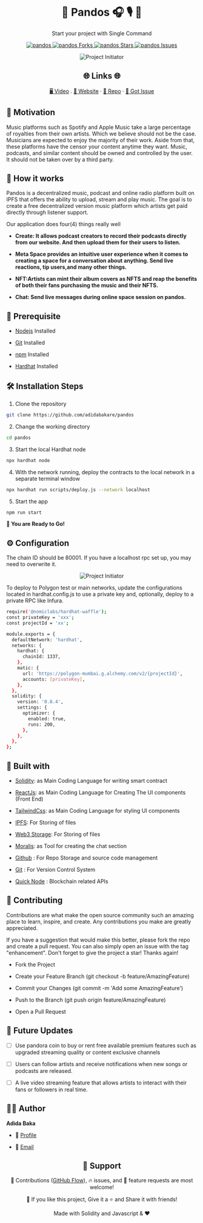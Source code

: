 <p align="center">

</p>
<h1 align="center">🌟 Pandos 🎧 🎙️ 🌟</h1>
<p align="center">Start your project with Single Command</p>

<p align="center">
<a href="https://github.com/adidabakare/pandos/blob/master/LICENSE" title="License">
<img src="https://img.shields.io/github/license/adidabakare/pandos" alt="pandos"/>
</a>
<a href="https://github.com/adidabakare/pandos/fork" title="Forks">
<img src="https://img.shields.io/github/forks/adidabakare/pandos" alt="pandos Forks"/>
</a>
<a href="https://github.com/adidabakare/pandos" title="Stars">
<img src="https://img.shields.io/github/stars/adidabakare/pandos" alt="pandos Stars"/>
</a>
<a href="https://img.shields.io/github/stars/adidabakare/pandos/issues" title="Issues">
<img src="  https://img.shields.io/github/issues/adidabakare/pandos" alt="pandos Issues"/>
</a>

</a>
</p>

<p align="center" title="Project Initiator"><img src="./src/assets/img/pandos.png" alt="Project Initiator"/></p>

<h2 align="center">🌐 Links 🌐</h2>
<p align="center">
    <a href="https://youtu.be/ud4P45zhCk0" title="">🖥️ Video</a>
    .
    <a href="https://youtu.be/ud4P45zhCk0" title="">🔗 Website</a>
    ·
    <a href="https://github.com/adidabakare/pandos" title="">📂 Repo</a>
    ·
    <a href="https://github.com/adidabakare/pandos" title="🐛Report Bug/🎊Request Feature">🚀 Got Issue</a>
</p>

## 💪 Motivation

Music platforms such as Spotify and Apple Music take a large percentage of royalties from their own artists. Which we believe should not be the case. Musicians are expected to enjoy the majority of their work. Aside from that, these platforms have the censor your content anytime they want. Music, podcasts, and similar content should be owned and controlled by the user. It should not be taken over by a third party.

## 🚀 How it works

Pandos is a decentralized music, podcast and online radio platform built on IPFS that offers the ability to upload, stream and play music. The goal is to create a free decentralized version music platform which artists get paid directly through listener support.

Our application does four(4) things really well

- **Create: It allows podcast creators to record their podcasts directly from our website. And then upload them for their users to listen.**

- **Meta Space provides an intuitive user experience when it comes to creating a space for a conversation about anything. Send live reactions, tip users,and many other things.**

- **NFT:Artists can mint their album covers as NFTS and reap the benefits of both their fans purchasing the music and their NFTS.**

- **Chat: Send live messages during online space session on pandos.**

## 🦋 Prerequisite

- [Nodejs](https://nodejs.org/en// "Node") Installed

- [Git](https://git-scm.com/ "Git OFficial") Installed

- [npm](https://www.npmjs.com/ "npm ") Installed

- [Hardhat](https://hardhat.org/ "Hardhat ") Installed

## 🛠️ Installation Steps

1. Clone the repository

```Bash
git clone https://github.com/adidabakare/pandos
```

2. Change the working directory

```Bash
cd pandos
```

3. Start the local Hardhat node

```Bash
npx hardhat node
```

4. With the network running, deploy the contracts to the local network in a separate terminal window

```Bash
npx hardhat run scripts/deploy.js --network localhost
```

5. Start the app

```Bash
npm run start
```

**🎇 You are Ready to Go!**

## ⚙️ Configuration

The chain ID should be 80001. If you have a localhost rpc set up, you may need to overwrite it.

<p align="center" title="Project Initiator"><img src="./src/assets/img/rpc.jpg" alt="Project Initiator"/></p>

To deploy to Polygon test or main networks, update the configurations located in hardhat.config.js to use a private key and, optionally, deploy to a private RPC like Infura.

```Bash
require('@nomiclabs/hardhat-waffle');
const privateKey = 'xxx';
const projectId = 'xx';

module.exports = {
  defaultNetwork: 'hardhat',
  networks: {
    hardhat: {
      chainId: 1337,
    },
    matic: {
      url: 'https://polygon-mumbai.g.alchemy.com/v2/{projectId}',
      accounts: [privateKey],
    },
  },
  solidity: {
    version: '0.8.4',
    settings: {
      optimizer: {
        enabled: true,
        runs: 200,
      },
    },
  },
};
```

## 👷 Built with

- [Solidity](https://docs.soliditylang.org/en/v0.8.17/ "Solidity"): as Main Coding Language for writing smart contract

- [ReactJs](https://reactjs.org/ "React Js"): as Main Coding Language for Creating The UI components (Front End)

- [TailwindCss](https://tailwindcss.com/ "Tailwind Css"): as Main Coding Language for styling UI components

- [IPFS](https://ipfs.tech/ "IPFS"): For Storing of files

- [Web3 Storage](https://www.google.com/search?q=web3storage "Web3 Storage"): For Storing of files

- [Moralis](https://moralis.io/ "Moralis"): as Tool for creating the chat section

- [Github](https://github.com/ "Github") : For Repo Storage and source code management

- [Git](https://git-scm.com/ "Git") : For Version Control System

- [Quick Node](https://www.quicknode.com "QuickNode") : Blockchain related APIs

## 📂 Contributing

Contributions are what make the open source community such an amazing place to learn, inspire, and create. Any contributions you make are greatly appreciated.

If you have a suggestion that would make this better, please fork the repo and create a pull request. You can also simply open an issue with the tag "enhancement". Don't forget to give the project a star! Thanks again!

- Fork the Project

- Create your Feature Branch (git checkout -b feature/AmazingFeature)

- Commit your Changes (git commit -m 'Add some AmazingFeature')

- Push to the Branch (git push origin feature/AmazingFeature)

- Open a Pull Request

## 🎊 Future Updates

- [ ] Use pandora coin to buy or rent free available premium features such as upgraded streaming quality or content exclusive channels

- [ ] Users can follow artists and receive notifications when new songs or podcasts are released.

- [ ] A live video streaming feature that allows artists to interact with their fans or followers in real time.

## 🧑🏻 Author

**Adida Baka**

- 🌌 [Profile](https://github.com/adidabakare "Adida Baka")

- 🏮 [Email](adidabakare@gmail.com "Hi!")

<h2 align="center">🤝 Support</h2>

<p align="center">🎀 Contributions (<a href="https://guides.github.com/introduction/flow" title="GitHub flow">GitHub Flow</a>), 🔥 issues, and 🥮 feature requests are most welcome!</p>

<p align="center">💙 If you like this project, Give it a ⭐ and Share it with friends!</p>

<p align="center">Made with Solidity and Javascript & ❤️ </p>
